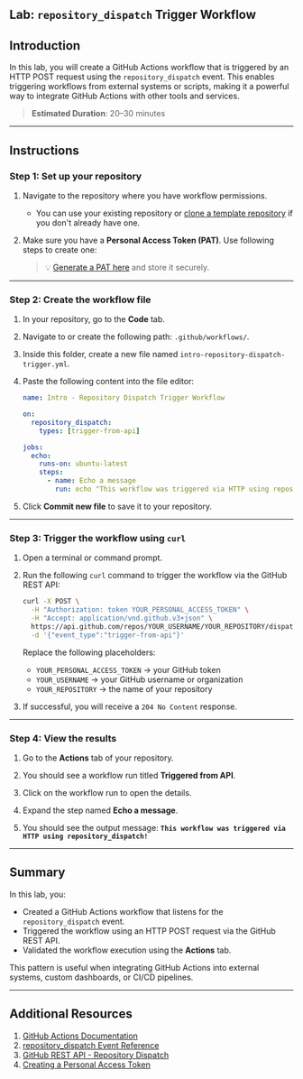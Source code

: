## Lab: `repository_dispatch` Trigger Workflow

## Introduction

In this lab, you will create a GitHub Actions workflow that is triggered by an HTTP POST request using the `repository_dispatch` event. This enables triggering workflows from external systems or scripts, making it a powerful way to integrate GitHub Actions with other tools and services.

> **Estimated Duration**: 20–30 minutes

---

## Instructions

### Step 1: Set up your repository

1. Navigate to the repository where you have workflow permissions.

   - You can use your existing repository or [clone a template repository](./../../create-repository-using-template-repository-lab.md) if you don't already have one.

2. Make sure you have a **Personal Access Token (PAT)**. Use following steps to create one:

   > 💡 [Generate a PAT here](https://docs.github.com/en/rest/repos/repos?apiVersion=2022-11-28#create-a-repository-dispatch-event) and store it securely.

---

### Step 2: Create the workflow file

1. In your repository, go to the **Code** tab.

2. Navigate to or create the following path: `.github/workflows/`.

3. Inside this folder, create a new file named `intro-repository-dispatch-trigger.yml`.

4. Paste the following content into the file editor:

   ```yaml
   name: Intro - Repository Dispatch Trigger Workflow

   on:
     repository_dispatch:
       types: [trigger-from-api]

   jobs:
     echo:
       runs-on: ubuntu-latest
       steps:
         - name: Echo a message
           run: echo "This workflow was triggered via HTTP using repository_dispatch!"
   ```

5. Click **Commit new file** to save it to your repository.

---

### Step 3: Trigger the workflow using `curl`

1. Open a terminal or command prompt.

2. Run the following `curl` command to trigger the workflow via the GitHub REST API:

   ```bash
   curl -X POST \
     -H "Authorization: token YOUR_PERSONAL_ACCESS_TOKEN" \
     -H "Accept: application/vnd.github.v3+json" \
     https://api.github.com/repos/YOUR_USERNAME/YOUR_REPOSITORY/dispatches \
     -d '{"event_type":"trigger-from-api"}'
   ```

   Replace the following placeholders:

   - `YOUR_PERSONAL_ACCESS_TOKEN` → your GitHub token
   - `YOUR_USERNAME` → your GitHub username or organization
   - `YOUR_REPOSITORY` → the name of your repository

3. If successful, you will receive a `204 No Content` response.

---

### Step 4: View the results

1. Go to the **Actions** tab of your repository.

2. You should see a workflow run titled **Triggered from API**.

3. Click on the workflow run to open the details.

4. Expand the step named **Echo a message**.

5. You should see the output message:
   **`This workflow was triggered via HTTP using repository_dispatch!`**

---

## Summary

In this lab, you:

- Created a GitHub Actions workflow that listens for the `repository_dispatch` event.
- Triggered the workflow using an HTTP POST request via the GitHub REST API.
- Validated the workflow execution using the **Actions** tab.

This pattern is useful when integrating GitHub Actions into external systems, custom dashboards, or CI/CD pipelines.

---

## Additional Resources

1. [GitHub Actions Documentation](https://docs.github.com/en/actions)
2. [repository_dispatch Event Reference](https://docs.github.com/en/actions/using-workflows/events-that-trigger-workflows#repository_dispatch)
3. [GitHub REST API - Repository Dispatch](https://docs.github.com/en/rest/repos/repos#create-a-repository-dispatch-event)
4. [Creating a Personal Access Token](https://docs.github.com/en/github/authenticating-to-github/creating-a-personal-access-token)

